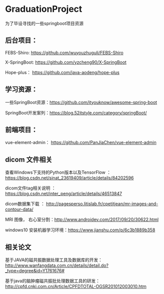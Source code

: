 # GraduationProject
为了毕设寻找的一些springboot项目资源

## 后台项目：
FEBS-Shiro: https://github.com/wuyouzhuguli/FEBS-Shiro

X-SpringBoot: https://github.com/yzcheng90/X-SpringBoot

Hope-plus： https://github.com/java-aodeng/hope-plus

## 学习资源：
一些SpringBoot资源：https://github.com/ityouknow/awesome-spring-boot

SpringBoot开发案列：https://blog.52itstyle.com/category/springBoot/




## 前端项目：
vue-element-admin： https://github.com/PanJiaChen/vue-element-admin

## dicom 文件相关
查看Windows下支持的Python版本以及TensorFlow ： https://blog.csdn.net/sinat_23619409/article/details/84202596

dicom文件tag相关说明 ： https://blog.csdn.net/inter_peng/article/details/46513847

dicom数据集下载 ： http://pagesperso.litislab.fr/cpetitjean/mr-images-and-contour-data/

MRI 图像， 右心室分割：http://www.androidev.com/2017/09/20/30622.html

windows10 安装机器学习环境：https://www.jianshu.com/p/6c3b1889b358


## 相关论文

基于JAVA的磁共振数据处理工具及数据库的开发： http://www.wanfangdata.com.cn/details/detail.do?_type=degree&id=Y1761676#

基于java的脑肿瘤磁共振批处理数据工具的研发： http://cpfd.cnki.com.cn/Article/CPFDTOTAL-OGSR201012003010.htm



